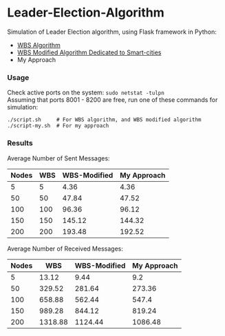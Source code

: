 # Leader-Election-Algorithm

Simulation of Leader Election algorithm, using Flask framework in Python:
- [WBS Algorithm](https://www.researchgate.net/publication/320933776_A_Wait-Before-Starting_Algorithm_for_Fast_Fault-Tolerant_and_Low_Energy_Leader_Election_in_WSNs_dedicated_to_Smart-cities_and_IoT)
- [WBS Modified Algorithm Dedicated to Smart-cities](https://dl.acm.org/doi/pdf/10.1145/3341325.3342014)
- My Approach

### Usage

Check active ports on the system: `sudo netstat -tulpn`  
Assuming that ports 8001 - 8200 are free, run one of these commands for simulation:

```
./script.sh     # For WBS algorithm, and WBS modified algorithm
./script-my.sh  # For my approach
```

### Results

Average Number of Sent Messages:

| Nodes |  WBS  | WBS-Modified | My Approach |
| ----- | ----- | -------------| ----------- |
|5|5|4.36|4.36|
|50|50|47.84|47.52|
|100|100|96.36|96.12|
|150|150|145.12|144.32|
|200|200|193.48|192.52|

Average Number of Received Messages:

| Nodes |  WBS   | WBS-Modified | My Approach |
| ----- | ------ | -------------| ----------- |
|5|13.12|9.44|9.2|
|50|329.52|281.64|273.36|
|100|658.88|562.44|547.4|
|150|989.28|844.12|819.24|
|200|1318.88|1124.44|1086.48|


